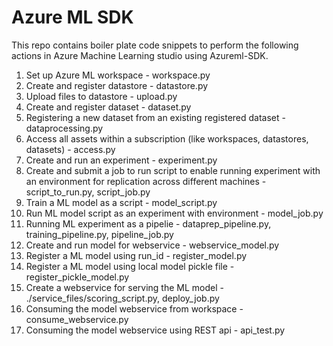 # Azure ML SDK

This repo contains boiler plate code snippets to perform the following actions in Azure Machine Learning studio using  Azureml-SDK. 

1. Set up Azure ML workspace - workspace.py
2. Create and register datastore - datastore.py
3. Upload files to datastore - upload.py
4. Create and register dataset - dataset.py
5. Registering a new dataset from an existing registered dataset - dataprocessing.py
6. Access all assets within a subscription (like workspaces, datastores, datasets) - access.py
7. Create and run an experiment - experiment.py
8. Create and submit a job to run script to enable running experiment with an environment for replication across different machines - script_to_run.py, script_job.py
9. Train a ML model as a script - model_script.py
10. Run ML model script as an experiment with environment - model_job.py
11. Running ML experiment as a pipelie - dataprep_pipeline.py, training_pipeline.py, pipeline_job.py
12. Create and run model for webservice - webservice_model.py
13. Register a ML model using run_id - register_model.py
14. Register a ML model using local model pickle file - register_pickle_model.py
15. Create a webservice for serving the ML model - ./service_files/scoring_script.py, deploy_job.py
16. Consuming the model webservice from workspace - consume_webservice.py
17. Consuming the model webservice using REST api - api_test.py
